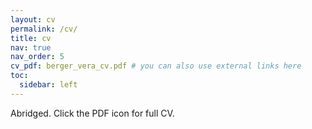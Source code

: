 ```yaml
---
layout: cv
permalink: /cv/
title: cv
nav: true
nav_order: 5
cv_pdf: berger_vera_cv.pdf # you can also use external links here
toc:
  sidebar: left
---
```


Abridged. Click the PDF icon for full CV.

<!---
description: This is a description of the page. You can modify it in '_pages/cv.md'. You can also change or remove the top pdf download button.
-->
